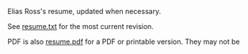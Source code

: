 Elias Ross's resume, updated when necessary.

See [resume.txt](resume.txt) for the most current revision.

PDF is also [resume.pdf](resume.pdf) for a PDF or printable version. They may not be 
